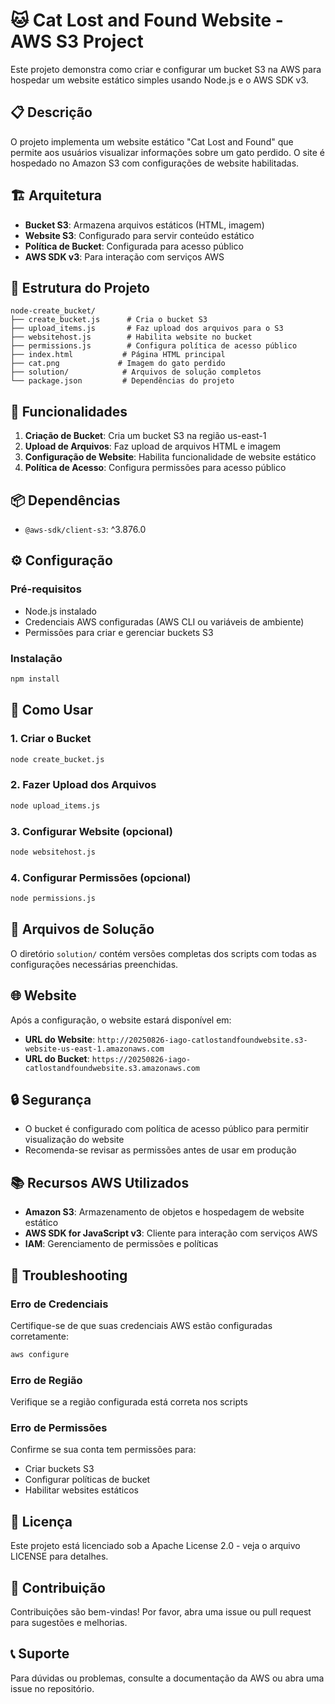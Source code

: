 # 🐱 Cat Lost and Found Website - AWS S3 Project

Este projeto demonstra como criar e configurar um bucket S3 na AWS para hospedar um website estático simples usando Node.js e o AWS SDK v3.

## 📋 Descrição

O projeto implementa um website estático "Cat Lost and Found" que permite aos usuários visualizar informações sobre um gato perdido. O site é hospedado no Amazon S3 com configurações de website habilitadas.

## 🏗️ Arquitetura

- **Bucket S3**: Armazena arquivos estáticos (HTML, imagem)
- **Website S3**: Configurado para servir conteúdo estático
- **Política de Bucket**: Configurada para acesso público
- **AWS SDK v3**: Para interação com serviços AWS

## 📁 Estrutura do Projeto

```
node-create_bucket/
├── create_bucket.js      # Cria o bucket S3
├── upload_items.js       # Faz upload dos arquivos para o S3
├── websitehost.js        # Habilita website no bucket
├── permissions.js        # Configura política de acesso público
├── index.html           # Página HTML principal
├── cat.png             # Imagem do gato perdido
├── solution/            # Arquivos de solução completos
└── package.json         # Dependências do projeto
```

## 🚀 Funcionalidades

1. **Criação de Bucket**: Cria um bucket S3 na região us-east-1
2. **Upload de Arquivos**: Faz upload de arquivos HTML e imagem
3. **Configuração de Website**: Habilita funcionalidade de website estático
4. **Política de Acesso**: Configura permissões para acesso público

## 📦 Dependências

- `@aws-sdk/client-s3`: ^3.876.0

## ⚙️ Configuração

### Pré-requisitos

- Node.js instalado
- Credenciais AWS configuradas (AWS CLI ou variáveis de ambiente)
- Permissões para criar e gerenciar buckets S3

### Instalação

```bash
npm install
```

## 🔧 Como Usar

### 1. Criar o Bucket

```bash
node create_bucket.js
```

### 2. Fazer Upload dos Arquivos

```bash
node upload_items.js
```

### 3. Configurar Website (opcional)

```bash
node websitehost.js
```

### 4. Configurar Permissões (opcional)

```bash
node permissions.js
```

## 📝 Arquivos de Solução

O diretório `solution/` contém versões completas dos scripts com todas as configurações necessárias preenchidas.

## 🌐 Website

Após a configuração, o website estará disponível em:
- **URL do Website**: `http://20250826-iago-catlostandfoundwebsite.s3-website-us-east-1.amazonaws.com`
- **URL do Bucket**: `https://20250826-iago-catlostandfoundwebsite.s3.amazonaws.com`

## 🔒 Segurança

- O bucket é configurado com política de acesso público para permitir visualização do website
- Recomenda-se revisar as permissões antes de usar em produção

## 📚 Recursos AWS Utilizados

- **Amazon S3**: Armazenamento de objetos e hospedagem de website estático
- **AWS SDK for JavaScript v3**: Cliente para interação com serviços AWS
- **IAM**: Gerenciamento de permissões e políticas

## 🐛 Troubleshooting

### Erro de Credenciais
Certifique-se de que suas credenciais AWS estão configuradas corretamente:
```bash
aws configure
```

### Erro de Região
Verifique se a região configurada está correta nos scripts

### Erro de Permissões
Confirme se sua conta tem permissões para:
- Criar buckets S3
- Configurar políticas de bucket
- Habilitar websites estáticos

## 📄 Licença

Este projeto está licenciado sob a Apache License 2.0 - veja o arquivo LICENSE para detalhes.

## 🤝 Contribuição

Contribuições são bem-vindas! Por favor, abra uma issue ou pull request para sugestões e melhorias.

## 📞 Suporte

Para dúvidas ou problemas, consulte a documentação da AWS ou abra uma issue no repositório.
